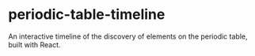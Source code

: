 # periodic-table-timeline

An interactive timeline of the discovery of elements on the periodic table, built with React.

